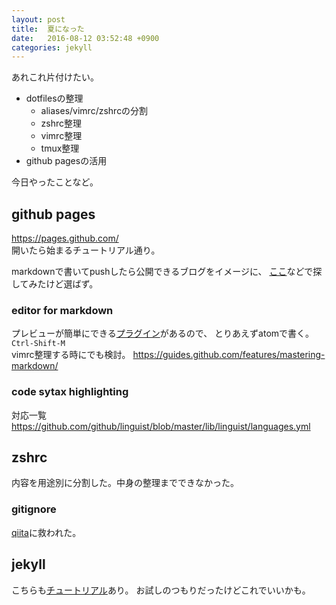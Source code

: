 ```yaml
---
layout: post
title:  夏になった
date:   2016-08-12 03:52:48 +0900
categories: jekyll
---
```

あれこれ片付けたい。

- dotfilesの整理
  * aliases/vimrc/zshrcの分割
  * zshrc整理
  * vimrc整理
  * tmux整理
- github pagesの活用

今日やったことなど。

## github pages
https://pages.github.com/  
開いたら始まるチュートリアル通り。  

markdownで書いてpushしたら公開できるブログをイメージに、
[ここ](https://staticsitegenerators.net/)などで探してみたけど選ばず。

### editor for markdown
プレビューが簡単にできる[プラグイン](https://github.com/atom/markdown-preview)があるので、
とりあえずatomで書く。`Ctrl-Shift-M`  
vimrc整理する時にでも検討。
https://guides.github.com/features/mastering-markdown/

### code sytax highlighting
対応一覧  
https://github.com/github/linguist/blob/master/lib/linguist/languages.yml


## zshrc
内容を用途別に分割した。中身の整理までできなかった。

### gitignore
[qiita](http://qiita.com/anqooqie/items/110957797b3d5280c44f#応用編-ディレクトリの罠)に救われた。


## jekyll
こちらも[チュートリアル](https://help.github.com/articles/using-jekyll-as-a-static-site-generator-with-github-pages/)あり。
お試しのつもりだったけどこれでいいかも。

